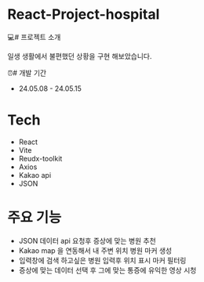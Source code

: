 # React-Project-hospital




:computer:# 프로젝트 소개

일생 생활에서 불편했던 상황을 구현 해보았습니다.

:alarm_clock:# 개발 기간
* 24.05.08 - 24.05.15

# Tech

* React
* Vite
* Reudx-toolkit
* Axios
* Kakao api
* JSON


# 주요 기능

* JSON 데이터 api 요청후 증상에 맞는 병원 추천
* Kakao map 을 연동해서 내 주변 위치 병원 마커 생성
* 입력창에 검색 하고싶은 병원 입력후 위치 표시 마커 필터링
* 증상에 맞는 데이터 선택 후 그에 맞는 통증에 유익한 영상 시청
